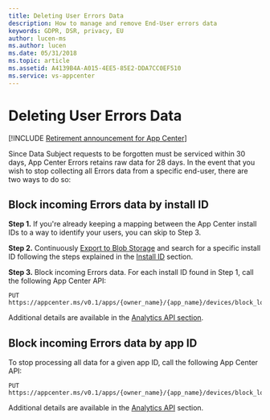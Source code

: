 ```yaml
---
title: Deleting User Errors Data 
description: How to manage and remove End-User errors data  
keywords: GDPR, DSR, privacy, EU
author: lucen-ms
ms.author: lucen
ms.date: 05/31/2018 
ms.topic: article 
ms.assetid: A4139B4A-A015-4EE5-85E2-DDA7CC0EF510
ms.service: vs-appcenter
---
```


# Deleting User Errors Data

[!INCLUDE [Retirement announcement for App Center](~/includes/retirement.md)]

Since Data Subject requests to be forgotten must be serviced within 30 days, App Center Errors retains raw data for 28 days. In the event that you wish to stop collecting all Errors data from a specific end-user, there are two ways to do so:

## Block incoming Errors data by install ID

**Step 1.** If you're already keeping a mapping between the App Center install IDs to a way to identify your users, you can skip to Step 3.

**Step 2.** Continuously [Export to Blob Storage](~/analytics/export.md) and search for a specific install ID following the steps explained in the [Install ID](~/gdpr/install-id.md) section.

**Step 3.** Block incoming Errors data. For each install ID found in Step 1, call the following App Center API:

```
PUT https://appcenter.ms/v0.1/apps/{owner_name}/{app_name}/devices/block_logs/{install_id}
```

Additional details are available in the [Analytics API section](https://openapi.appcenter.ms/#/analytics/Devices_BlockLogs).

## Block incoming Errors data by app ID

To stop processing all data for a given app ID, call the following App Center API:

```
PUT https://appcenter.ms/v0.1/apps/{owner_name}/{app_name}/devices/block_logs
```

Additional details are available in the  [Analytics API](https://openapi.appcenter.ms/#/analytics/App_BlockLogs) section.

